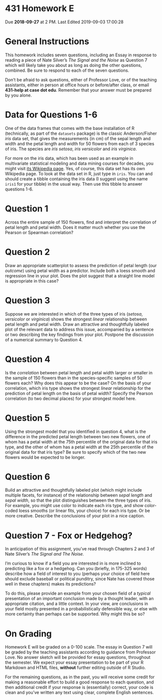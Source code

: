 431 Homework E
================
Due **2018-09-27** at 2 PM. Last Edited 2019-09-03 17:00:28

# General Instructions

This homework includes seven questions, including an Essay in response
to reading a piece of Nate Silver’s *The Signal and the Noise* as
Question 7 which will likely take you about as long as doing the other
questions, combined. Be sure to respond to each of the seven questions.

Don’t be afraid to ask questions, either of Professor Love, or of the
teaching assistants, either in person at office hours or before/after
class, or email **431-help at case dot edu**. Remember that your answer
must be prepared by you alone.

# Data for Questions 1-6

One of the data frames that comes with the base installation of R
(technically, as part of the `datasets` package) is the classic
Anderson/Fisher *iris* data set, that gives the measurements (in cm) of
the sepal length and width and the petal length and width for 50 flowers
from each of 3 species of iris. The species are *iris setosa*, *iris
versicolor* and *iris virginica*.

For more on the iris data, which has been used as an example in
multivariate statistical modeling and data mining courses for decades,
you might visit [its Wikipedia
page](https://en.wikipedia.org/wiki/Iris_flower_data_set). Yes, of
course, this data set has its own Wikipedia page. To look at the data
set in R, just type in `iris`. You can and should create a tibble
containing the iris data (I suggest using the name `iris1` for your
tibble) in the usual way. Then use this tibble to answer questions 1-6.

# Question 1

Across the entire sample of 150 flowers, find and interpret the
correlation of petal length and petal width. Does it matter much whether
you use the Pearson or Spearman correlation?

# Question 2

Draw an appropriate scatterplot to assess the prediction of petal length
(our *outcome*) using petal width as a predictor. Include both a loess
smooth and regression line in your plot. Does the plot suggest that a
straight line model is appropriate in this case?

# Question 3

Suppose we are interested in which of the three types of iris (*setosa*,
*versicolor* or *virginica*) shows the strongest *linear* relationship
between petal length and petal width. Draw an attractive and
thoughtfully labeled plot of the relevant data to address this issue,
accompanied by a sentence or two describing the key findings from your
plot. Postpone the discussion of a numerical summary to Question 4.

# Question 4

Is the *correlation* between petal length and petal width larger or
smaller in the sample of 150 flowers than in the species-specific
samples of 50 flowers each? Why does this appear to be the case? On the
basis of your correlation, which iris type shows the strongest *linear*
relationship for the prediction of petal length on the basis of petal
width? Specify the Pearson correlation (to two decimal places) for your
strongest model here.

# Question 5

Using the strongest model that you identified in question 4, what is the
difference in the predicted petal length between two new flowers, one of
whom has a petal width at the 75th percentile of the original data for
that iris type, and the other of whom has a petal width at the 25th
percentile of the original data for that iris type? Be sure to specify
which of the two new flowers would be expected to be longer.

# Question 6

Build an attractive and thoughtfully labeled plot (which might include
multiple facets, for instance) of the relationship between *sepal
length* and *sepal width*, so that the plot distinguishes between the
three types of iris. For example, you might use color to indicate each
iris type, and show color-coded loess smooths (or linear fits, your
choice) for each iris type. Or be more creative. Describe the
conclusions of your plot in a nice caption.

# Question 7 - Fox or Hedgehog?

In anticipation of this assignment, you’ve read through Chapters 2 and 3
of Nate Silver’s *The Signal and The Noise.*

I’m curious to know if a field you are interested in is more inclined to
predicting like a fox or a hedgehog. Can you (briefly, in 175-325 words)
describe how a field of interest to you (perhaps your choice of field
here should exclude baseball or political punditry, since Nate has
covered those well in these chapters) makes its predictions?

To do this, please provide an example from your chosen field of a
*typical* presentation of an important conclusion made by a thought
leader, with an appropriate citation, and a little context. In your
view, are conclusions in your field mostly presented in a
probabilistically defensible way, or else with more certainty than
perhaps can be supported. Why might this be so?

# On Grading

Homework E will be graded on a 0-100 scale. The essay in Question 7 will
be graded by the teaching assistants according to guidance from
Professor Love. No answer sketch will be provided for essay questions,
throughout the semester. We expect your essay presentation to be part of
your R Markdown and HTML files, **without** further editing outside of R
Studio.

For the remaining questions, as in the past, you will receive some
credit for making a reasonable effort to build a good response to each
question, and then additional credit if your response is (essentially)
correct, your code is clean and you’ve written any text using clear,
complete English sentences.
